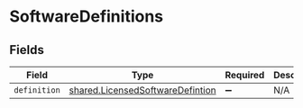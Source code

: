 # SoftwareDefinitions


## Fields

| Field                                                                                | Type                                                                                 | Required                                                                             | Description                                                                          |
| ------------------------------------------------------------------------------------ | ------------------------------------------------------------------------------------ | ------------------------------------------------------------------------------------ | ------------------------------------------------------------------------------------ |
| `definition`                                                                         | [shared.LicensedSoftwareDefintion](../../models/shared/licensedsoftwaredefintion.md) | :heavy_minus_sign:                                                                   | N/A                                                                                  |